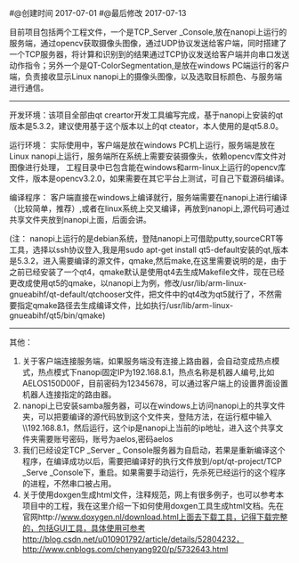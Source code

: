 #@创建时间 2017-07-01
#@最后修改 2017-07-13

目前项目包括两个工程文件，一个是TCP_Server _Console,放在nanopi上运行的服务端，通过opencv获取摄像头图像，通过UDP协议发送给客户端，同时搭建了一个TCP服务器，将计算和识别到的结果通过TCP协议发送给客户端并向串口发送动作指令；另外一个是QT-ColorSegmentation,是放在windows PC端运行的客户端，负责接收显示Linux nanopi上的摄像头图像，以及选取目标颜色、与服务端进行通信。

***
开发环境：该项目全部由qt creartor开发工具编写完成，基于nanopi上安装的qt版本是5.3.2，建议使用基于这个版本以上的qt cteator，本人使用的是qt5.8.0。

运行环境： 实际使用中，客户端是放在windows PC机上运行，服务端是放在Linux nanopi上运行，服务端所在系统上需要安装摄像头，依赖opencv库文件对图像进行处理， 工程目录中已包含能在windows和arm-linux上运行的opencv库文件，版本是opencv3.2.0，如果需要在其它平台上测试，可自己下载源码编译。

编译程序： 客户端直接在windows上编译就行，服务端需要在nanopi上进行编译（比较简单，推荐）,或者在linux系统上交叉编译，再放到nanopi上,源代码可通过共享文件夹放到nanopi上面，后面会讲。

(注： nanopi上运行的是debian系统，登陆nanopi上可借助putty,sourceCRT等工具，选择以ssh协议登入,我是用sudo apt-get install qt5-default安装的qt,版本是5.3.2，进入需要编译的源文件，qmake,然后make,在这里需要说明的是，由于之前已经安装了一个qt4，qmake默认是使用qt4去生成Makefile文件，现在已经更改成使用qt5的qmake，以nanopi上为例，修改/usr/lib/arm-linux-gnueabihf/qt-default/qtchooser文件，把文件中的qt4改为qt5就行了，不然需要指定qmake路径去生成编译文件，比如执行/usr/lib/arm-linux-gnueabihf/qt5/bin/qmake) 
***

其他： 

1. 关于客户端连接服务端，如果服务端没有连接上路由器，会自动变成热点模式，热点模式下nanopi固定IP为192.168.8.1，热点名称是机器人编号,比如AELOS150D00F，目前密码为12345678，可以通过客户端上的设置界面设置机器人连接指定的路由器。
2. nanopi上已安装samba服务器，可以在windows上访问nanopi上的共享文件夹，可以把要编译的源代码放到这个文件夹，登陆方法，在运行框中输入\\\192.168.8.1，然后运行，这个ip是nanopi上当前的ip地址，进入这个共享文件夹需要账号密码，账号为aelos,密码aelos
3. 我们已经设定TCP _Server _ Console服务器为自启动，若果是重新编译这个程序，在编译成功以后，需要把编译好的执行文件放到/opt/qt-project/TCP _Serve _Console下，重启。如果需要手动运行，先杀死已经运行的这个程序的进程，不然串口被占用。
4. 关于使用doxgen生成html文件，注释规范，网上有很多例子，也可以参考本项目中的工程，我在这里介绍一下如何使用doxgen工具生成html文档。先在官网http://www.doxygen.nl/download.html上面去下载工具，记得下载完整的，包括GUI工具，具体使用可参考http://blog.csdn.net/u010901792/article/details/52804232，http://www.cnblogs.com/chenyang920/p/5732643.html